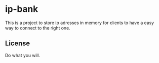 # ip-bank

This is a project to store ip adresses in memory
for clients to have a easy way to connect to the
right one.

## License

Do what you will.

